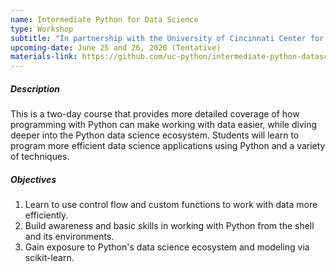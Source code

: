 ```yaml
---
name: Intermediate Python for Data Science
type: Workshop
subtitle: "In partnership with the University of Cincinnati Center for Business Analytics"
upcoming-date: June 25 and 26, 2020 (Tentative)
materials-link: https://github.com/uc-python/intermediate-python-datasci
---
```

##### Description
This is a two-day course that provides more detailed coverage of how programming with Python can make working with data easier, while diving deeper into the Python data science ecosystem.
Students will learn to program more efficient data science applications using Python and a variety of techniques.

##### Objectives
1. Learn to use control flow and custom functions to work with data more efficiently.
2. Build awareness and basic skills in working with Python from the shell and its environments.
3. Gain exposure to Python's data science ecosystem and modeling via scikit-learn.
